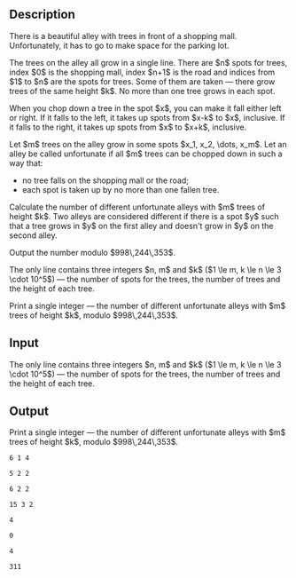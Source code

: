 ## Description

<div><p>There is a beautiful alley with trees in front of a shopping mall. Unfortunately, it has to go to make space for the parking lot.</p><p>The trees on the alley all grow in a single line. There are $n$ spots for trees, index $0$ is the shopping mall, index $n+1$ is the road and indices from $1$ to $n$ are the spots for trees. Some of them are taken&nbsp;— there grow trees of the same height $k$. No more than one tree grows in each spot.</p><p>When you chop down a tree in the spot $x$, you can make it fall either left or right. If it falls to the left, it takes up spots from $x-k$ to $x$, inclusive. If it falls to the right, it takes up spots from $x$ to $x+k$, inclusive.</p><p>Let $m$ trees on the alley grow in some spots $x_1, x_2, \dots, x_m$. Let an alley be called <span class="tex-font-style-it">unfortunate</span> if all $m$ trees can be chopped down in such a way that: </p><ul> <li> no tree falls on the shopping mall or the road; </li><li> each spot is taken up by no more than one fallen tree. </li></ul><p>Calculate the number of different <span class="tex-font-style-it">unfortunate</span> alleys with $m$ trees of height $k$. Two alleys are considered different if there is a spot $y$ such that a tree grows in $y$ on the first alley and doesn't grow in $y$ on the second alley.</p><p>Output the number modulo $998\,244\,353$.</p></div><div class="input-specification"><p>The only line contains three integers $n, m$ and $k$ ($1 \le m, k \le n \le 3 \cdot 10^5$)&nbsp;— the number of spots for the trees, the number of trees and the height of each tree.</p></div><div class="output-specification"><p>Print a single integer&nbsp;— the number of different <span class="tex-font-style-it">unfortunate</span> alleys with $m$ trees of height $k$, modulo $998\,244\,353$. </p></div>

## Input

<p>The only line contains three integers $n, m$ and $k$ ($1 \le m, k \le n \le 3 \cdot 10^5$)&nbsp;— the number of spots for the trees, the number of trees and the height of each tree.</p>

## Output

<p>Print a single integer&nbsp;— the number of different <span class="tex-font-style-it">unfortunate</span> alleys with $m$ trees of height $k$, modulo $998\,244\,353$. </p>





```input1
6 1 4
```




```input2
5 2 2
```




```input3
6 2 2
```




```input4
15 3 2
```




```output1
4
```




```output2
0
```




```output3
4
```




```output4
311
```


